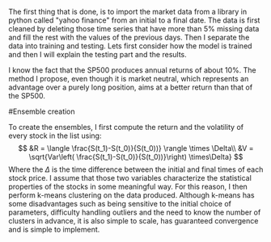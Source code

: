 The first thing that is done, is to import the market data from a library in python called "yahoo finance" from an initial to a final date. The data is first cleaned by deleting those time series that have more than $5\%$ missing data and fill the rest with the values of the previous days. Then I separate the data into training and testing. Lets first consider how the model is trained and then I will explain the testing part and the results. 


I know the fact that the SP500 produces annual returns of about $10$%. The method I propose, even though it is market neutral, which represents an advantage over a purely long position, aims at a better return than that of the SP500. 

#Ensemble creation

To create the ensembles, I first compute the return and the volatility of every stock in the list using:
$$
    &R = \langle \frac{S(t_1)-S(t_0)}{S(t_0))} \rangle \times \Delta\\
    &V = \sqrt{Var\left( \frac{S(t_1)-S(t_0)}{S(t_0))}\right) \times\Delta}
$$
Where the $\Delta$ is the time difference between the initial and final times of each stock price. I assume that those two variables characterize the statistical properties of the stocks in some meaningful way. For this reason, I then perform k-means clustering on the data produced. Although k-means has some disadvantages such as being sensitive to the initial choice of parameters, difficulty handling outliers and the need to know the number of clusters in advance, it is also simple to scale, has guaranteed convergence and is simple to implement.
